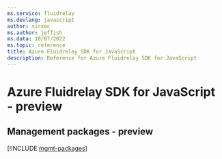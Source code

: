 ```yaml
---
ms.service: fluidrelay
ms.devlang: javascript
author: xirzec
ms.author: jeffish
ms.data: 10/07/2022
ms.topic: reference
title: Azure Fluidrelay SDK for JavaScript
description: Reference for Azure Fluidrelay SDK for JavaScript
---
```

# Azure Fluidrelay SDK for JavaScript - preview

## Management packages - preview
[!INCLUDE [mgmt-packages](fluidrelay-mgmt-index.md)]
